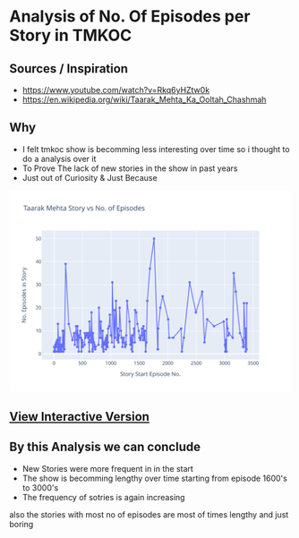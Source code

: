 # Analysis of No. Of Episodes per Story in TMKOC

## Sources / Inspiration 

- https://www.youtube.com/watch?v=Rkq6yHZtw0k
- https://en.wikipedia.org/wiki/Taarak_Mehta_Ka_Ooltah_Chashmah

## Why 

- I felt tmkoc show is becomming less interesting over time so i thought to do a analysis over it
- To Prove The lack of new stories in the show in past years 
- Just out of Curiosity & Just Because


![Plot](./plot.svg)

## [View Interactive Version](https://yogpanjarale.github.io/TMKOC-analysis/)

## By this Analysis we can conclude
- New Stories were more frequent in in the start 
- The show is becomming lengthy over time starting from episode 1600's to 3000's 
- The frequency of sotries is again increasing 

also the stories with most no of episodes are most of times lengthy and just boring
